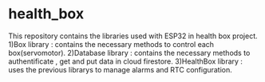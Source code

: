# health_box
This repository contains the libraries used with ESP32 in health box project.
1)Box library : contains the necessary methods to control each box(servomotor).
2)Database library : contains the necessary methods to authentificate , get and put data in cloud firestore.
3)HealthBox library : uses the previous librarys to manage alarms and RTC configuration.
